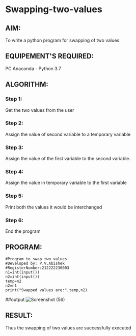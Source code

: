 # Swapping-two-values
## AIM:
To write a python program for swapping of two values
## EQUIPEMENT'S REQUIRED: 
PC
Anaconda - Python 3.7
## ALGORITHM: 
### Step 1:
Get the two values from the user
### Step 2: 
Assign the value of second variable to a temporary variable 
### Step 3: 
Assign the value of the first variable to the second variable.
### Step 4:  
Assign the value in temporary variable to the first variable
### Step 5: 
Print both the values it would be interchanged
### Step 6: 
End the program
## PROGRAM:
```
#Program to swap two values.
#Developed by: P.V.Abishek
#RegisterNumber:212222230003
n1=int(input())
n2=int(input())
temp=n2
n2=n1
print("Swapped values are:",temp,n2)
```
##output
![Screenshot (56)](https://user-images.githubusercontent.com/119405626/229991044-0cca4ed8-9d76-4c19-a5cc-0a254e27e902.png)




## RESULT:
Thus the swapping of two values are successfully executed



